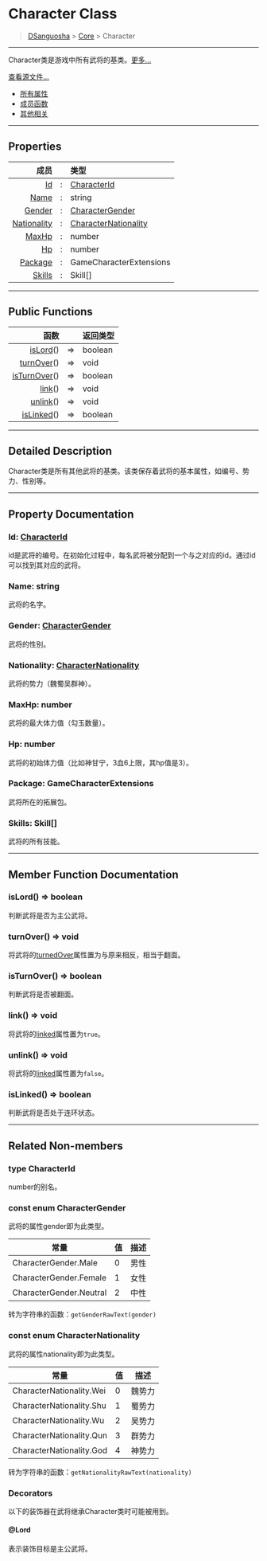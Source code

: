 # Character Class

> [DSanguosha](../index.md) > [Core](./core-index.md) > Character

___

Character类是游戏中所有武将的基类。[更多...](#detailed-description)

[查看源文件...](../../src/core/characters/character.ts)

+ [所有属性](#property-documentation)
+ [成员函数](#member-function-documentation)
+ [其他相关](#related-non-members)

___

## Properties

|                        成员 |       | 类型                                                     |
| --------------------------: | :---: | :------------------------------------------------------- |
|                   [Id](#id) |   :   | [CharacterId](#type-characterid)                         |
|               [Name](#name) |   :   | string                                                   |
|           [Gender](#gender) |   :   | [CharacterGender](#const-enum-charactergender)           |
| [Nationality](#nationality) |   :   | [CharacterNationality](#const-enum-characternationality) |
|             [MaxHp](#maxhp) |   :   | number                                                   |
|                   [Hp](#hp) |   :   | number                                                   |
|     [Package](#frompackage) |   :   | GameCharacterExtensions                                  |
|           [Skills](#skills) |   :   | Skill[]                                                  |

___

## Public Functions

|                        函数 |       | 返回类型 |
| --------------------------: | :---: | :------- |
|         [isLord](#islord)() |  =>   | boolean  |
|     [turnOver](#turnover)() |  =>   | void     |
| [isTurnOver](#isturnover)() |  =>   | boolean  |
|             [link](#link)() |  =>   | void     |
|         [unlink](#unlink)() |  =>   | void     |
|     [isLinked](#islinked)() |  =>   | boolean  |

___

## Detailed Description

Character类是所有其他武将的基类。该类保存着武将的基本属性，如编号、势力、性别等。

___

## Property Documentation

### Id: [CharacterId](#type-characterid)
  
  id是武将的编号。在初始化过程中，每名武将被分配到一个与之对应的id。通过id可以找到其对应的武将。

### Name: string

  武将的名字。

### Gender: [CharacterGender](#const-enum-charactergender)

  武将的性别。

### Nationality: [CharacterNationality](#const-enum-characternationality)

  武将的势力（魏蜀吴群神）。

### MaxHp: number

  武将的最大体力值（勾玉数量）。

### Hp: number

  武将的初始体力值（比如神甘宁，3血6上限，其hp值是3）。

### Package: GameCharacterExtensions

  武将所在的拓展包。

### Skills: Skill[]

  武将的所有技能。

___

## Member Function Documentation

### isLord() => boolean

  判断武将是否为主公武将。

### turnOver() => void

  将武将的[turnedOver](#turnedover)属性置为与原来相反，相当于翻面。

### isTurnOver() => boolean

  判断武将是否被翻面。

### link() => void

  将武将的[linked](#linked)属性置为`true`。

### unlink() => void

  将武将的[linked](#linked)属性置为`false`。

### isLinked() => boolean

  判断武将是否处于连环状态。

___

## Related Non-members

### type CharacterId

number的别名。

### const enum CharacterGender

  武将的属性gender即为此类型。

  | 常量                    | 值  | 描述 |
  | ----------------------- | --- | ---- |
  | CharacterGender.Male    | 0   | 男性 |
  | CharacterGender.Female  | 1   | 女性 |
  | CharacterGender.Neutral | 2   | 中性 |

  转为字符串的函数：`getGenderRawText(gender)`

### const enum CharacterNationality

  武将的属性nationality即为此类型。
  
  | 常量                     | 值  | 描述   |
  | ------------------------ | --- | ------ |
  | CharacterNationality.Wei | 0   | 魏势力 |
  | CharacterNationality.Shu | 1   | 蜀势力 |
  | CharacterNationality.Wu  | 2   | 吴势力 |
  | CharacterNationality.Qun | 3   | 群势力 |
  | CharacterNationality.God | 4   | 神势力 |

  转为字符串的函数：`getNationalityRawText(nationality)`

### Decorators

以下的装饰器在武将继承Character类时可能被用到。

#### @Lord

表示装饰目标是主公武将。
